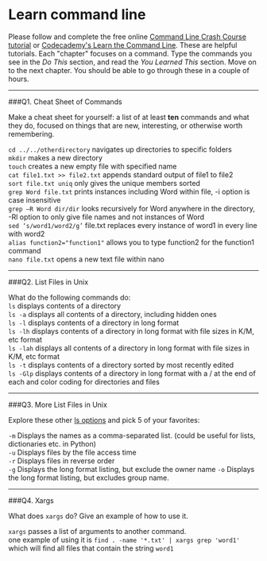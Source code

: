# Learn command line

Please follow and complete the free online [Command Line Crash Course
tutorial](https://web.archive.org/web/20160708171659/http://cli.learncodethehardway.org/book/) or [Codecademy's Learn the Command Line](https://www.codecademy.com/learn/learn-the-command-line). These are helpful tutorials. Each "chapter" focuses on a command. Type the commands you see in the _Do This_ section, and read the _You Learned This_ section. Move on to the next chapter. You should be able to go through these in a couple of hours.

---

###Q1.  Cheat Sheet of Commands  

Make a cheat sheet for yourself: a list of at least **ten** commands and what they do, focused on things that are new, interesting, or otherwise worth remembering.
 
`cd ../../otherdirectory` navigates up directories to specific folders 	
`mkdir` makes a new directory  
`touch` creates a new empty file with specified name  
`cat file1.txt >> file2.txt` appends standard output of file1 to file2  
`sort file.txt uniq` only gives the unique members sorted  
`grep Word file.txt` prints instances including Word within file, -i option is case insensitive  
`grep –R Word dir/dir` looks recursively for Word anywhere in the directory, -Rl option to only give file names and not instances of Word  
`sed ‘s/word1/word2/g’` file.txt replaces every instance of word1 in every line with word2  
`alias function2="function1"` allows you to type function2 for the function1 command  
`nano file.txt` opens a new text file within nano  

---

###Q2.  List Files in Unix   

What do the following commands do:  
`ls`      displays contents of a directory  
`ls -a`   displays all contents of a directory, including hidden ones  
`ls -l`   displays contents of a directory in long format  
`ls -lh`  displays contents of a directory in long format with file sizes in K/M, etc format  
`ls -lah` displays all contents of a directory in long format with file sizes in K/M, etc format  
`ls -t`   displays contents of a directory sorted by most recently edited  
`ls -Glp` displays contents of a directory in long format with a / at the end of each and color coding for directories and files 

---

###Q3.  More List Files in Unix  

Explore these other [ls options](http://www.techonthenet.com/unix/basic/ls.php) and pick 5 of your favorites:

`-m`	Displays the names as a comma-separated list. (could be useful for lists, dictionaries etc. in Python)  
`-u`	Displays files by the file access time  
`-r`	Displays files in reverse order  
`-g`	Displays the long format listing, but exclude the owner name
`-o`	Displays the long format listing, but excludes group name.

---

###Q4.  Xargs   

What does `xargs` do? Give an example of how to use it.

`xargs` passes a list of arguments to another command.  
one example of using it is `find . -name '*.txt' | xargs grep 'word1'` which will find all files that contain the string `word1`

 

